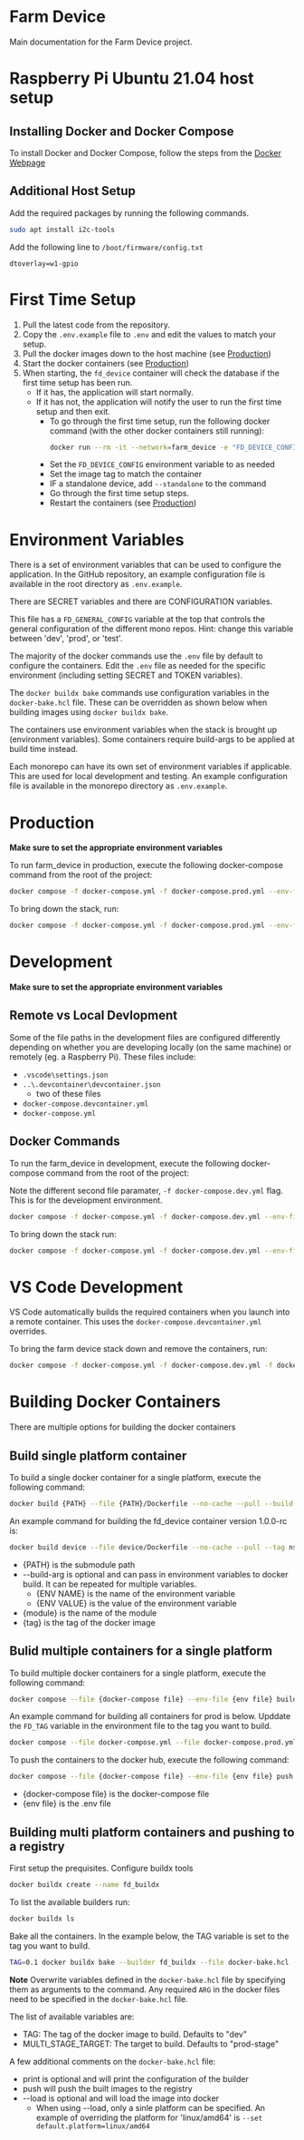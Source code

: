# Farm Device
Main documentation for the Farm Device project.

# Raspberry Pi Ubuntu 21.04 host setup

## Installing Docker and Docker Compose

To install Docker and Docker Compose, follow the steps from the [Docker Webpage](https://docs.docker.com/engine/install/ubuntu/#install-docker-engine)

## Additional Host Setup
Add the required packages by running the following commands.

```bash
sudo apt install i2c-tools
```

Add the following line to ```/boot/firmware/config.txt```

```dtoverlay=w1-gpio```

# First Time Setup
1. Pull the latest code from the repository.
2. Copy the `.env.example` file to `.env` and edit the values to match your setup.
3. Pull the docker images down to the host machine (see [Production](#Production))
4. Start the docker containers (see [Production](#Production))
5. When starting, the `fd_device` container will check the database if the first time setup has been run.
    * If it has, the application will start normally.
    * If it has not, the application will notify the user to run the first time setup and then exit.
        * To go through the first time setup, run the following docker command (with the other docker containers still running):
            ```bash
            docker run --rm -it --network=farm_device -e "FD_DEVICE_CONFIG=dev" nstoik/fd_device:dev /bin/bash -c "pipenv run fd_device first-setup"
            ```
        * Set the `FD_DEVICE_CONFIG` environment variable to as needed
        * Set the image tag to match the container
        * IF a standalone device, add `--standalone` to the command
        * Go through the first time setup steps.
        * Restart the containers (see [Production](#Production))


# Environment Variables
There is a set of environment variables that can be used to configure the application. In the GitHub repository, an example configuration file is available in the root directory as `.env.example`.

There are SECRET variables and there are CONFIGURATION variables.

This file has a `FD_GENERAL_CONFIG` variable at the top that controls the general configuration of the different mono repos. Hint: change this variable between 'dev', 'prod', or 'test'.

The majority of the docker commands use the `.env` file by default to configure the containers. Edit the `.env` file as needed for the specific environment (including setting SECRET and TOKEN variables).

The `docker buildx bake` commands use configuration variables in the `docker-bake.hcl` file. These can be overridden as shown below when building images using `docker buildx bake`.

The containers use environment variables when the stack is brought up (environment variables). Some containers require build-args to be applied at build time instead.

Each monorepo can have its own set of environment variables if applicable. This are used for local development and testing. An example configuration file is available in the monorepo directory as `.env.example`.

# Production
**Make sure to set the appropriate environment variables**

To run farm_device in production, execute the following docker-compose command from the root of the project:
``` bash
docker compose -f docker-compose.yml -f docker-compose.prod.yml --env-file .env -p fd_prod up -d --no-build
```

To bring down the stack, run:
``` bash
docker compose -f docker-compose.yml -f docker-compose.prod.yml --env-file .env -p fd_prod down
```

# Development
**Make sure to set the appropriate environment variables**

## Remote vs Local Devlopment
Some of the file paths in the development files are configured differently depending on whether you are developing locally (on the same machine) or remotely (eg. a Raspberry Pi). These files include:
* `.vscode\settings.json`
* `..\.devcontainer\devcontainer.json`
    * two of these files
* `docker-compose.devcontainer.yml`
* `docker-compose.yml`
## Docker Commands
To run the farm_device in development, execute the following docker-compose command from the root of the project:

Note the different second file paramater, `-f docker-compose.dev.yml` flag. This is for the development environment.

```bash
docker compose -f docker-compose.yml -f docker-compose.dev.yml --env-file .env -p fd_dev up -d
```

To bring down the stack run:

```bash
docker compose -f docker-compose.yml -f docker-compose.dev.yml --env-file .env -p fd_dev down
```

# VS Code Development
VS Code automatically builds the required containers when you launch into a remote container. This uses the `docker-compose.devcontainer.yml` overrides.

To bring the farm device stack down and remove the containers, run:
``` bash
docker compose -f docker-compose.yml -f docker-compose.dev.yml -f docker-compose.devcontainer.yml down
```

# Building Docker Containers
There are multiple options for building the docker containers

## Build single platform container
To build a single docker container for a single platform, execute the following command:
```bash
docker build {PATH} --file {PATH}/Dockerfile --no-cache --pull --build-arg {ENV NAME}={ENV VALUE} --tag nstoik/{module}:{tag}
```
An example command for building the fd_device container version 1.0.0-rc is:
```bash
docker build device --file device/Dockerfile --no-cache --pull --tag nstoik/fd_device:1.0.0-rc
```
- {PATH} is the submodule path
- --build-arg is optional and can pass in environment variables to docker build. It can be repeated for multiple variables.
    - {ENV NAME} is the name of the environment variable
    - {ENV VALUE} is the value of the environment variable
- {module} is the name of the module
- {tag} is the tag of the docker image

## Bulid multiple containers for a single platform
To build multiple docker containers for a single platform, execute the following command:
```bash
docker compose --file {docker-compose file} --env-file {env file} build --no-cache --pull
```
An example command for building all containers for prod is below. Upddate the `FD_TAG` variable in the environment file to the tag you want to build.
```bash
docker compose --file docker-compose.yml --file docker-compose.prod.yml --env-file .env build --no-cache --pull
```

To push the containers to the docker hub, execute the following command:
```bash
docker compose --file {docker-compose file} --env-file {env file} push
```
- {docker-compose file} is the docker-compose file
- {env file} is the .env file

## Building multi platform containers and pushing to a registry
First setup the prequisites. Configure buildx tools
```bash
docker buildx create --name fd_buildx
``` 
To list the available builders run:
```bash
docker buildx ls
```

Bake all the containers. In the example below, the TAG variable is set to the tag you want to build.
```bash
TAG=0.1 docker buildx bake --builder fd_buildx --file docker-bake.hcl --push
```
**Note** Overwrite variables defined in the `docker-bake.hcl` file by specifying them as arguments to the command. Any required `ARG` in the docker files need to be specified in the `docker-bake.hcl` file.

The list of available variables are:
- TAG: The tag of the docker image to build. Defaults to "dev"
- MULTI_STAGE_TARGET: The target to build. Defaults to "prod-stage"

A few additional comments on the `docker-bake.hcl` file:
- print is optional and will print the configuration of the builder
- push will push the built images to the registry
- --load is optional and will load the image into docker
  - When using --load, only a sinle platform can be specified. An example of overriding the platform for 'linux/amd64' is `--set default.platform=linux/amd64`
